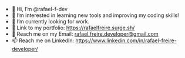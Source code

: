 - 👋 Hi, I’m @rafael-f-dev
- 👀 I’m interested in learning new tools and improving my coding skills!
- 🌱 I’m currently looking for work.
- 💼 Link to my portfolio: https://rafaelfreire.surge.sh/
- 📧 Reach me on my Email: rafael.freire.developer@gmail.com
- 📫 Reach me on LinkedIn: https://www.linkedin.com/in/rafael-freire-developer/

<!---
rafael-f-dev/rafael-f-dev is a ✨ special ✨ repository because its `README.md` (this file) appears on your GitHub profile.
You can click the Preview link to take a look at your changes.
--->
